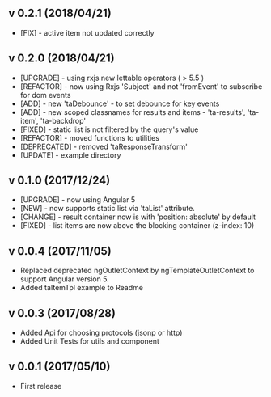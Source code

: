 ## v 0.2.1 (2018/04/21)

* [FIX] - active item not updated correctly

## v 0.2.0 (2018/04/21)

* [UPGRADE] - using rxjs new lettable operators ( > 5.5 )
* [REFACTOR] - now using Rxjs 'Subject' and not 'fromEvent' to subscribe for dom events
* [ADD] - new 'taDebounce' - to set debounce for key events
* [ADD] - new scoped classnames for results and items - 'ta-results', 'ta-item', 'ta-backdrop'
* [FIXED] - static list is not filtered by the query's value
* [REFACTOR] - moved functions to utilities
* [DEPRECATED] - removed 'taResponseTransform'
* [UPDATE] - example directory

## v 0.1.0 (2017/12/24)

* [UPGRADE] - now using Angular 5
* [NEW] - now supports static list via 'taList' attribute.
* [CHANGE] - result container now is with 'position: absolute' by default
* [FIXED] - list items are now above the blocking container (z-index: 10)

## v 0.0.4 (2017/11/05)

* Replaced deprecated ngOutletContext by ngTemplateOutletContext to support Angular version 5.
* Added taItemTpl example to Readme

## v 0.0.3 (2017/08/28)

* Added Api for choosing protocols (jsonp or http)
* Added Unit Tests for utils and component

## v 0.0.1 (2017/05/10)

* First release

